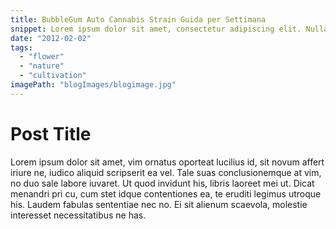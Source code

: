 ```yaml
---
title: BubbleGum Auto Cannabis Strain Guida per Settimana
snippet: Lorem ipsum dolor sit amet, consectetur adipiscing elit. Nullam malesuada facilisis risus. Suspendisse potenti.
date: "2012-02-02"
tags:
  - "flower"
  - "nature"
  - "cultivation"
imagePath: "blogImages/blogimage.jpg"
---
```


# Post Title

Lorem ipsum dolor sit amet, vim ornatus oporteat lucilius id, sit novum affert iriure ne, iudico aliquid scripserit ea vel. Tale suas conclusionemque at vim, no duo sale labore iuvaret. Ut quod invidunt his, libris laoreet mei ut. Dicat menandri pri cu, cum stet idque contentiones ea, te eruditi legimus utroque his. Laudem fabulas sententiae nec no. Ei sit alienum scaevola, molestie interesset necessitatibus ne has.
